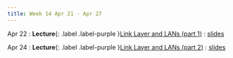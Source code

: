 ```yaml
---
title: Week 14 Apr 21 - Apr 27
---
```

Apr 22 
: **Lecture**{: .label .label-purple }[Link Layer and LANs (part 1)](#)
  : [slides](#)

Apr 24
: **Lecture**{: .label .label-purple }[Link Layer and LANs (part 2)](#)
  : [slides](#)

